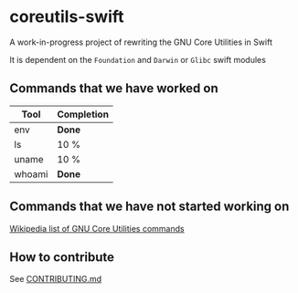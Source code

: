 # coreutils-swift
A work-in-progress project of rewriting the GNU Core Utilities in Swift

It is dependent on the `Foundation` and `Darwin` or `Glibc` swift modules

## Commands that we have worked on
| Tool      | Completion    |
| --------- | ------------- |
| env       | **Done**      |
| ls        | 10 %          |
| uname     | 10 %          |
| whoami    | **Done**      |

## Commands that we have not started working on

[Wikipedia list of GNU Core Utilities commands](https://en.wikipedia.org/wiki/GNU_Core_Utilities#Capabilities)

## How to contribute

See [CONTRIBUTING.md](https://github.com/ahscpc/coreutils-swift/blob/master/README.md)
